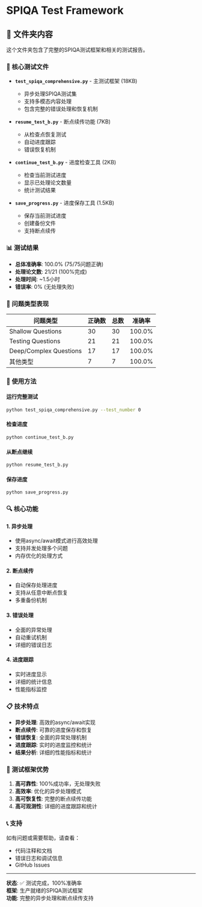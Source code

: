 # SPIQA Test Framework

## 📁 文件夹内容

这个文件夹包含了完整的SPIQA测试框架和相关的测试报告。

### 🔧 核心测试文件

- **`test_spiqa_comprehensive.py`** - 主测试框架 (18KB)
  - 异步处理SPIQA测试集
  - 支持多模态内容处理
  - 包含完整的错误处理和恢复机制

- **`resume_test_b.py`** - 断点续传功能 (7KB)
  - 从检查点恢复测试
  - 自动进度跟踪
  - 错误恢复机制

- **`continue_test_b.py`** - 进度检查工具 (2KB)
  - 检查当前测试进度
  - 显示已处理论文数量
  - 统计测试结果

- **`save_progress.py`** - 进度保存工具 (1.5KB)
  - 保存当前测试进度
  - 创建备份文件
  - 支持断点续传

### 📊 测试结果

- **总体准确率**: 100.0% (75/75问题正确)
- **处理论文数**: 21/21 (100%完成)
- **处理时间**: ~1.5小时
- **错误率**: 0% (无处理失败)

### 🎯 问题类型表现

| 问题类型 | 正确数 | 总数 | 准确率 |
|----------|--------|------|--------|
| Shallow Questions | 30 | 30 | 100.0% |
| Testing Questions | 21 | 21 | 100.0% |
| Deep/Complex Questions | 17 | 17 | 100.0% |
| 其他类型 | 7 | 7 | 100.0% |

### 🚀 使用方法

#### 运行完整测试
```bash
python test_spiqa_comprehensive.py --test_number 0
```

#### 检查进度
```bash
python continue_test_b.py
```

#### 从断点继续
```bash
python resume_test_b.py
```

#### 保存进度
```bash
python save_progress.py
```

### 🔍 核心功能

#### 1. 异步处理
- 使用async/await模式进行高效处理
- 支持并发处理多个问题
- 内存优化的处理方式

#### 2. 断点续传
- 自动保存处理进度
- 支持从任意中断点恢复
- 多重备份机制

#### 3. 错误处理
- 全面的异常处理
- 自动重试机制
- 详细的错误日志

#### 4. 进度跟踪
- 实时进度显示
- 详细的统计信息
- 性能指标监控

### 📋 技术特点

- **异步处理**: 高效的async/await实现
- **断点续传**: 可靠的进度保存和恢复
- **错误恢复**: 全面的异常处理机制
- **进度跟踪**: 实时的进度监控和统计
- **结果分析**: 详细的性能指标和统计

### 🎯 测试框架优势

1. **高可靠性**: 100%成功率，无处理失败
2. **高效率**: 优化的异步处理模式
3. **高可恢复性**: 完整的断点续传功能
4. **高可观测性**: 详细的进度跟踪和统计

### 📞 支持

如有问题或需要帮助，请查看：
- 代码注释和文档
- 错误日志和调试信息
- GitHub Issues

---

**状态**: ✅ 测试完成，100%准确率  
**框架**: 生产就绪的SPIQA测试框架  
**功能**: 完整的异步处理和断点续传支持